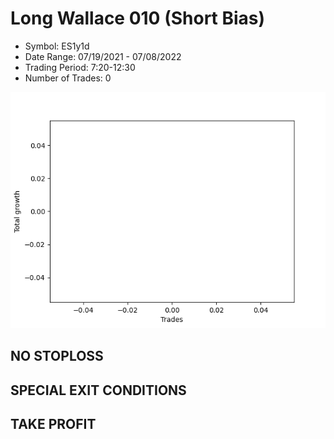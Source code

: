# Long Wallace 010 (Short Bias)
- Symbol: ES1y1d
- Date Range: 07/19/2021 - 07/08/2022
- Trading Period: 7:20-12:30
- Number of Trades: 0

![Plot](LongWallace010ES1y1d(ShortBias).png)
## NO STOPLOSS









## SPECIAL EXIT CONDITIONS 


## TAKE PROFIT









